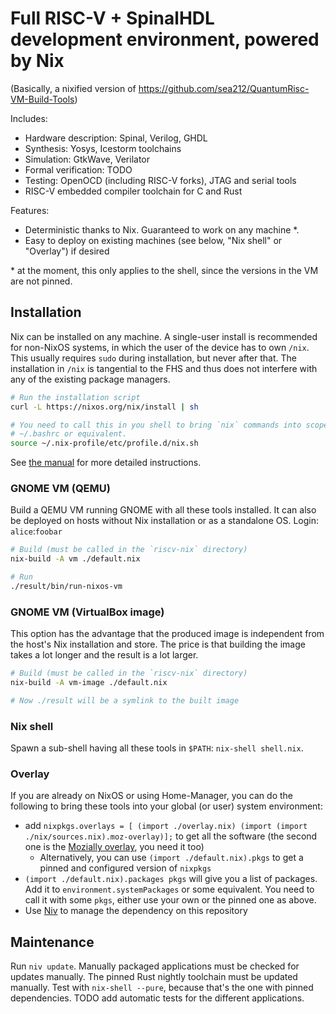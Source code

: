 # Full RISC-V + SpinalHDL development environment, powered by Nix

(Basically, a nixified version of https://github.com/sea212/QuantumRisc-VM-Build-Tools)

Includes:

- Hardware description: Spinal, Verilog, GHDL
- Synthesis: Yosys, Icestorm toolchains
- Simulation: GtkWave, Verilator
- Formal verification: TODO
- Testing: OpenOCD (including RISC-V forks), JTAG and serial tools
- RISC-V embedded compiler toolchain for C and Rust

Features:

- Deterministic thanks to Nix. Guaranteed to work on any machine \*.
- Easy to deploy on existing machines (see below, "Nix shell" or "Overlay") if desired

\* at the moment, this only applies to the shell, since the versions in the VM are not pinned.

## Installation

Nix can be installed on any machine. A single-user install is recommended for non-NixOS systems,
in which the user of the device has to own `/nix`. This usually requires `sudo` during installation,
but never after that. The installation in `/nix` is tangential to the FHS and thus does not interfere
with any of the existing package managers.

```sh
# Run the installation script
curl -L https://nixos.org/nix/install | sh

# You need to call this in you shell to bring `nix` commands into scope. Ideally, put it in your
# ~/.bashrc or equivalent.
source ~/.nix-profile/etc/profile.d/nix.sh
```

See [the manual](https://nixos.org/manual/nix/stable/index.html#sect-single-user-installation) for
more detailed instructions.

### GNOME VM (QEMU)

Build a QEMU VM running GNOME with all these tools installed. It can also be deployed on hosts without
Nix installation or as a standalone OS. Login: `alice`:`foobar`

```sh
# Build (must be called in the `riscv-nix` directory)
nix-build -A vm ./default.nix

# Run
./result/bin/run-nixos-vm
```

### GNOME VM (VirtualBox image)

This option has the advantage that the produced image is independent from the host's Nix installation and store.
The price is that building the image takes a lot longer and the result is a lot larger.

```sh
# Build (must be called in the `riscv-nix` directory)
nix-build -A vm-image ./default.nix

# Now ./result will be a symlink to the built image
```

### Nix shell

Spawn a sub-shell having all these tools in `$PATH`: `nix-shell shell.nix`.

### Overlay

If you are already on NixOS or using Home-Manager, you can do the following to bring these tools into your global
(or user) system environment:

- add `nixpkgs.overlays = [ (import ./overlay.nix) (import (import ./nix/sources.nix).moz-overlay)];` to get all the software
  (the second one is the [Mozially overlay](https://github.com/mozilla/nixpkgs-mozilla), you need it too)
  - Alternatively, you can use `(import ./default.nix).pkgs` to get a pinned and configured version of `nixpkgs`
- `(import ./default.nix).packages pkgs` will give you a list of packages. Add it to `environment.systemPackages` or some equivalent.
  You need to call it with some `pkgs`, either use your own or the pinned one as above.
- Use [Niv](https://github.com/nmattia/niv) to manage the dependency on this repository

## Maintenance

Run `niv update`. Manually packaged applications must be checked for updates manually.
The pinned Rust nightly toolchain must be updated manually.
Test with `nix-shell --pure`, because that's the one with pinned dependencies.
TODO add automatic tests for the different applications.
